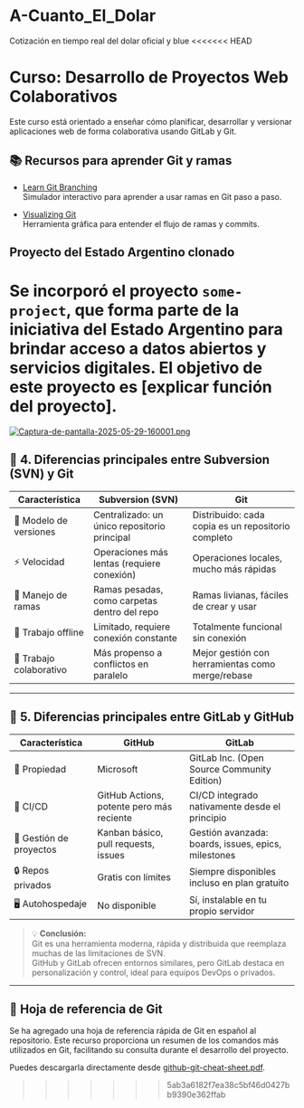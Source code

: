 # A-Cuanto_El_Dolar
Cotización en tiempo real del dolar oficial y blue
<<<<<<< HEAD
# Curso: Desarrollo de Proyectos Web Colaborativos

Este curso está orientado a enseñar cómo planificar, desarrollar y versionar aplicaciones web de forma colaborativa usando GitLab y Git.

## 📚 Recursos para aprender Git y ramas

- [Learn Git Branching](https://learngitbranching.js.org)  
  Simulador interactivo para aprender a usar ramas en Git paso a paso.

- [Visualizing Git](https://git-school.github.io/visualizing-git/)  
  Herramienta gráfica para entender el flujo de ramas y commits.


## Proyecto del Estado Argentino clonado

Se incorporó el proyecto `some-project`, que forma parte de la iniciativa del Estado Argentino para brindar acceso a datos abiertos y servicios digitales. El objetivo de este proyecto es [explicar función del proyecto].
=======

[![Captura-de-pantalla-2025-05-29-160001.png](https://i.postimg.cc/mkHfMtsN/Captura-de-pantalla-2025-05-29-160001.png)](https://postimg.cc/kRqpPMDB)


## 📌 4. Diferencias principales entre **Subversion (SVN)** y **Git**

| Característica            | Subversion (SVN)                                | Git                                             |
|---------------------------|--------------------------------------------------|--------------------------------------------------|
| 🧭 Modelo de versiones     | Centralizado: un único repositorio principal     | Distribuido: cada copia es un repositorio completo |
| ⚡ Velocidad               | Operaciones más lentas (requiere conexión)       | Operaciones locales, mucho más rápidas          |
| 🌿 Manejo de ramas         | Ramas pesadas, como carpetas dentro del repo     | Ramas livianas, fáciles de crear y usar         |
| 🔄 Trabajo offline         | Limitado, requiere conexión constante            | Totalmente funcional sin conexión               |
| 🤝 Trabajo colaborativo   | Más propenso a conflictos en paralelo             | Mejor gestión con herramientas como merge/rebase |

---

## 🚀 5. Diferencias principales entre **GitLab** y **GitHub**

| Característica            | GitHub                                            | GitLab                                           |
|---------------------------|---------------------------------------------------|--------------------------------------------------|
| 🏢 Propiedad               | Microsoft                                          | GitLab Inc. (Open Source Community Edition)      |
| 🔧 CI/CD                   | GitHub Actions, potente pero más reciente         | CI/CD integrado nativamente desde el principio   |
| 📁 Gestión de proyectos    | Kanban básico, pull requests, issues              | Gestión avanzada: boards, issues, epics, milestones |
| 🔒 Repos privados          | Gratis con límites                                 | Siempre disponibles incluso en plan gratuito     |
| 🖥️ Autohospedaje           | No disponible                                     | Sí, instalable en tu propio servidor             |

> 💡 **Conclusión:**  
> Git es una herramienta moderna, rápida y distribuida que reemplaza muchas de las limitaciones de SVN.  
> GitHub y GitLab ofrecen entornos similares, pero GitLab destaca en personalización y control, ideal para equipos DevOps o privados.

---
## 📄 Hoja de referencia de Git

Se ha agregado una hoja de referencia rápida de Git en español al repositorio. Este recurso proporciona un resumen de los comandos más utilizados en Git, facilitando su consulta durante el desarrollo del proyecto.

Puedes descargarla directamente desde [github-git-cheat-sheet.pdf](./github-git-cheat-sheet.pdf).

>>>>>>> 5ab3a6182f7ea38c5bf46d0427bb9390e362ffab
